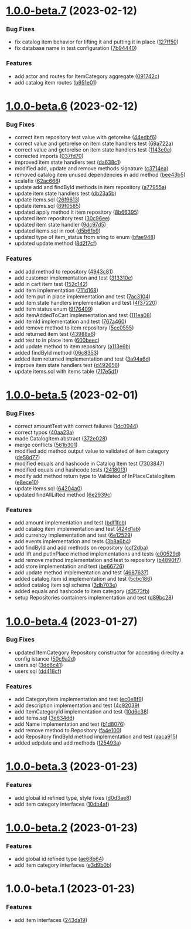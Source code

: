 # [1.0.0-beta.7](https://github.com/pervasive-cats/toys-store-items/compare/v1.0.0-beta.6...v1.0.0-beta.7) (2023-02-12)


### Bug Fixes

* fix catalog item behavior for lifting it and putting it in place ([127ff50](https://github.com/pervasive-cats/toys-store-items/commit/127ff50d5745f59d6380645dfe40815cb17d5a33))
* fix database name in test configuration ([7b94440](https://github.com/pervasive-cats/toys-store-items/commit/7b94440285adeeade2dc53d9b01a46e0f6b3fac1))


### Features

* add actor and routes for ItemCategory aggregate ([091742c](https://github.com/pervasive-cats/toys-store-items/commit/091742c54da29b19786e955d6550ad8811e8c0ec))
* add catalog item routes ([b951e01](https://github.com/pervasive-cats/toys-store-items/commit/b951e01ff3aa11fddab340821b168a127e5400c7))

# [1.0.0-beta.6](https://github.com/pervasive-cats/toys-store-items/compare/v1.0.0-beta.5...v1.0.0-beta.6) (2023-02-12)


### Bug Fixes

* correct item repository test value with getorelse ([44edbf6](https://github.com/pervasive-cats/toys-store-items/commit/44edbf6d2c4ffcbc89989015efbeb7860f1b4896))
* correct value and getorelse on item state handlers test ([69a722a](https://github.com/pervasive-cats/toys-store-items/commit/69a722a2b38bfdef682fed8f01aac6ae5af37662))
* correct value and getorelse on item state handlers test ([1143e0e](https://github.com/pervasive-cats/toys-store-items/commit/1143e0ee0cc38cfd69c94eaae37031b93214aef4))
* corrected imports ([037fd70](https://github.com/pervasive-cats/toys-store-items/commit/037fd70f524f4763625209ae5f0b00bede0000aa))
* improved item state handlers test ([da638c1](https://github.com/pervasive-cats/toys-store-items/commit/da638c1e0204c5e3570d25a31f536956797530bb))
* modified add, update and remove methods signature ([c3714ea](https://github.com/pervasive-cats/toys-store-items/commit/c3714ea6b0ac0567458043bba9f68e7a0f3f26ed))
* removed catalog item unused dependencies in add method ([bee43b5](https://github.com/pervasive-cats/toys-store-items/commit/bee43b597def9f8ef88a572fbae6fadc84bba8ff))
* scalafix ([62ac666](https://github.com/pervasive-cats/toys-store-items/commit/62ac666bb03b2f61a91c9778d978dae69b253e4e))
* update add and findById methods in item repository ([a77955a](https://github.com/pervasive-cats/toys-store-items/commit/a77955afe98985820a849f6929730fb263d567e2))
* update item state handlers test ([db23a5b](https://github.com/pervasive-cats/toys-store-items/commit/db23a5ba4e31086eadaababf7b6b13b57d745e7e))
* update items.sql ([26f9613](https://github.com/pervasive-cats/toys-store-items/commit/26f961317aa628a572c97a477ca5f3e05ee27321))
* update items.sql ([89f0585](https://github.com/pervasive-cats/toys-store-items/commit/89f0585860d7570869e0e800ae26af01d8ee2788))
* updated apply method it item repository ([8b66395](https://github.com/pervasive-cats/toys-store-items/commit/8b663952f257d62064bb14b538edd5be31deb0ae))
* updated item repository test ([30c96ee](https://github.com/pervasive-cats/toys-store-items/commit/30c96ee6fd9ea6808acf3f2ca4065106c941bf7a))
* updated item state handler ([9dc97d5](https://github.com/pervasive-cats/toys-store-items/commit/9dc97d5da80c8fd3d617ab0d28b804411345efd9))
* updated items.sql in root ([d5b6fb9](https://github.com/pervasive-cats/toys-store-items/commit/d5b6fb915a1a11a37f7ed0041de712cb3e9d55b3))
* updated type of item_status from sring to enum ([bfae948](https://github.com/pervasive-cats/toys-store-items/commit/bfae9482dfc0493a74c11b97e17ad054738e53c3))
* updated update method ([8d2f7cf](https://github.com/pervasive-cats/toys-store-items/commit/8d2f7cf4631544dbd57607a93f5a46e3fd11ec00))


### Features

* add add method to repository ([4943c81](https://github.com/pervasive-cats/toys-store-items/commit/4943c815c3c6cf04a4760376c8108ca2af304bbe))
* add customer implementation and test ([313310e](https://github.com/pervasive-cats/toys-store-items/commit/313310efebe4430868d8ec626618aafec9dbc5de))
* add in cart  item test ([152c142](https://github.com/pervasive-cats/toys-store-items/commit/152c142e83710cd5e40d26838b5fd63d72e05236))
* add item implementation ([711d168](https://github.com/pervasive-cats/toys-store-items/commit/711d168443160d33c5a7e6463ac6dafd8f141301))
* add item put in place implementation and test ([7ac3104](https://github.com/pervasive-cats/toys-store-items/commit/7ac31041546675fc7884a9baf45d6ac9413ab7c5))
* add item state handlers implementation and test ([4f37220](https://github.com/pervasive-cats/toys-store-items/commit/4f37220405fcfcc25c67728ec39a384122b7c5c6))
* add item status enum ([9f76409](https://github.com/pervasive-cats/toys-store-items/commit/9f764094757252af73316762c068bf7b15b91901))
* add ItemAddedToCart implementation and test ([111ea08](https://github.com/pervasive-cats/toys-store-items/commit/111ea08b2bc0287bf421cbd2b2cc0e4a12bb9412))
* add itemId implementation and test ([767a460](https://github.com/pervasive-cats/toys-store-items/commit/767a46027b7d905e82c7110022d226f58423c484))
* add remove method to item repository ([5cc0555](https://github.com/pervasive-cats/toys-store-items/commit/5cc055547e689571422c44704defe8dcab37afa5))
* add returned item test ([43988a6](https://github.com/pervasive-cats/toys-store-items/commit/43988a6188ab9596b7cb711a08970fb08487e303))
* add test to in place item ([600beec](https://github.com/pervasive-cats/toys-store-items/commit/600beecdb4597a3e1ac239b34d7685c5cd7e7d23))
* add update method to item repository ([a113e6b](https://github.com/pervasive-cats/toys-store-items/commit/a113e6b734f4683d6fe3890bd7d12ca45c97ad63))
* added findById method ([06c8353](https://github.com/pervasive-cats/toys-store-items/commit/06c8353fab4c075a2bb901c98c3e065361c705f9))
* added item returned implementation and test ([3a94a6d](https://github.com/pervasive-cats/toys-store-items/commit/3a94a6d6dc77019d576fc6472629ec0f442c44ec))
* improve item state handlers test ([d492656](https://github.com/pervasive-cats/toys-store-items/commit/d492656062a7efb444576690818289d318a0c9f4))
* update items.sql with items table ([717e5d1](https://github.com/pervasive-cats/toys-store-items/commit/717e5d1438be457566366063b8eee9b99806ee21))

# [1.0.0-beta.5](https://github.com/pervasive-cats/toys-store-items/compare/v1.0.0-beta.4...v1.0.0-beta.5) (2023-02-01)


### Bug Fixes

* correct amountTest with correct failures ([1dc0944](https://github.com/pervasive-cats/toys-store-items/commit/1dc0944ca5b3d94c280e642a3b98062aefb60c9b))
* correct typos ([40aa23a](https://github.com/pervasive-cats/toys-store-items/commit/40aa23a0b2a01ef18809897fe0c4f9a4b97022cc))
* made CatalogItem abstract ([372e028](https://github.com/pervasive-cats/toys-store-items/commit/372e028fbbc2306dc7ae1a155d423c7b67fed67d))
* merge conflicts ([561b301](https://github.com/pervasive-cats/toys-store-items/commit/561b301d20a695c290a4dc985a6cad7fcb3543e5))
* modified add method output value to validated of item category ([de58d77](https://github.com/pervasive-cats/toys-store-items/commit/de58d777899a14191aa30f285dd21f357874528e))
* modified equals and hashcode in Catalog Item test ([7303847](https://github.com/pervasive-cats/toys-store-items/commit/7303847ff5f89724a1e49d2d63cc6af1f288508a))
* modified equals and hashcode tests ([24180f3](https://github.com/pervasive-cats/toys-store-items/commit/24180f3cf6665c6e6561ba056531845e7d03bce4))
* modify add method return type to Validated of InPlaceCatalogItem ([e8ece10](https://github.com/pervasive-cats/toys-store-items/commit/e8ece10a99fee5fbef10ac2bd46c5cdb5c0c1fc9))
* update items.sql ([64204a0](https://github.com/pervasive-cats/toys-store-items/commit/64204a0c86c84d46daa73ffeeeb3eb92b2f994f7))
* updated findAllLifted method ([6e2939c](https://github.com/pervasive-cats/toys-store-items/commit/6e2939c65295d5a5676a8507ac14fde42e73a405))


### Features

* add amount implementation and test ([bdf1fcb](https://github.com/pervasive-cats/toys-store-items/commit/bdf1fcb277879283f36a00a35a22189a0afcf7ca))
* add catalog item implementation and test ([424d1ab](https://github.com/pervasive-cats/toys-store-items/commit/424d1ab6a1195721a3eeaa499803ce97c7ab1bdd))
* add currency implementation and test ([6e12529](https://github.com/pervasive-cats/toys-store-items/commit/6e12529fa094214596988650e6ae036c68788007))
* add events implementation and tests ([3b8a6b4](https://github.com/pervasive-cats/toys-store-items/commit/3b8a6b4597442c8a7be5e57bb129beff60a30a09))
* add findById and add methods on repository ([ccf2dba](https://github.com/pervasive-cats/toys-store-items/commit/ccf2dba81ea5a94dc2e3beae3b02cbab11061867))
* add lift and putInPlace method implementations and tests ([e00529d](https://github.com/pervasive-cats/toys-store-items/commit/e00529d7d9287b2c51fd651429a95841140d40ea))
* add remove method implementation and test to repository ([b4890f7](https://github.com/pervasive-cats/toys-store-items/commit/b4890f71187dae6bca69d257f56b0c644f1a3a2a))
* add store implementation and test ([be66726](https://github.com/pervasive-cats/toys-store-items/commit/be667263a895a786e7b31fb7e4e1882e532dcece))
* add update method implementation and test ([4687637](https://github.com/pervasive-cats/toys-store-items/commit/468763790e9a9c3abdbb9fd89eb866bb71587330))
* added catalog item id implementation and test ([5cbc186](https://github.com/pervasive-cats/toys-store-items/commit/5cbc1865b8663f9f5ed0d4e1ffbe485485c56953))
* added catalog item sql schema ([3db703e](https://github.com/pervasive-cats/toys-store-items/commit/3db703e5bc5a0a5537ffe2b8f52e9e81e0e503b1))
* added equals and hashcode to item category ([d3573fb](https://github.com/pervasive-cats/toys-store-items/commit/d3573fbd6595f29d72f2574f12004509716bb07d))
* setup Repositories containers implementation and test ([d89bc28](https://github.com/pervasive-cats/toys-store-items/commit/d89bc2874a74e83df2e7d50ae275c0d397245bf8))

# [1.0.0-beta.4](https://github.com/pervasive-cats/toys-store-items/compare/v1.0.0-beta.3...v1.0.0-beta.4) (2023-01-27)


### Bug Fixes

* updated ItemCategory Repository constructor for accepting direclty a config istance ([50c9a2d](https://github.com/pervasive-cats/toys-store-items/commit/50c9a2ddafceb3bf255349e811d03f26d260d7c1))
* users.sql ([3dd6c41](https://github.com/pervasive-cats/toys-store-items/commit/3dd6c41cec387d7c65a2a1de6ae6231bf3a94eb9))
* users.sql ([dd418cf](https://github.com/pervasive-cats/toys-store-items/commit/dd418cfd651f0898cb80743bf7c4d691c3da4b62))


### Features

* add CategoryItem implementation and test ([ec0e8f9](https://github.com/pervasive-cats/toys-store-items/commit/ec0e8f94a95b33aa5ccd6eda528188035a2eec61))
* add description implementation and test ([4c92039](https://github.com/pervasive-cats/toys-store-items/commit/4c920397c797bc7b56733a8bd28ea815686cbcae))
* add ItemCategoryId implementation and test ([10d6c38](https://github.com/pervasive-cats/toys-store-items/commit/10d6c38c6a5d6301484fc4acf456e8c2c2f6455a))
* add items.sql ([3e634dd](https://github.com/pervasive-cats/toys-store-items/commit/3e634dd5d70c7f608ba16d073dd44c509b69aaad))
* add Name implementation and test ([b1d8076](https://github.com/pervasive-cats/toys-store-items/commit/b1d8076200338842f0c19f799a15aaf1adb5b4f4))
* add remove method to Repository ([fa4e100](https://github.com/pervasive-cats/toys-store-items/commit/fa4e100b426e98e4e6fa9b2f02b233cb551549c3))
* add Repository findById method implementation and test ([aaca915](https://github.com/pervasive-cats/toys-store-items/commit/aaca915303614257bd5e986b73edafbb90f7b1ac))
* added udpdate and add methods ([f25493a](https://github.com/pervasive-cats/toys-store-items/commit/f25493ad9d7fadf9934bcc2c2ac45add25c04160))

# [1.0.0-beta.3](https://github.com/pervasive-cats/toys-store-items/compare/v1.0.0-beta.2...v1.0.0-beta.3) (2023-01-23)


### Features

* add global id refined type, style fixes ([d0d3ae8](https://github.com/pervasive-cats/toys-store-items/commit/d0d3ae8020757e044c77e41502af8b521c3287ea))
* add item category interfaces ([10db4af](https://github.com/pervasive-cats/toys-store-items/commit/10db4af46247fce4be369fb4be93e0c315ae0efc))

# [1.0.0-beta.2](https://github.com/pervasive-cats/toys-store-items/compare/v1.0.0-beta.1...v1.0.0-beta.2) (2023-01-23)


### Features

* add global id refined type ([ae68b64](https://github.com/pervasive-cats/toys-store-items/commit/ae68b64ebdca6add0cb1c0420a95aca914cd5903))
* add item category interfaces ([e3d9b0b](https://github.com/pervasive-cats/toys-store-items/commit/e3d9b0bb37edb437d77957f4a441cbca75d9ddde))

# 1.0.0-beta.1 (2023-01-23)


### Features

* add item interfaces ([243da19](https://github.com/pervasive-cats/toys-store-items/commit/243da19c842d8677a4200275cfb33cc102444022))
